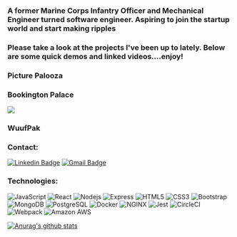

### A former Marine Corps Infantry Officer and Mechanical Engineer turned software engineer. Aspiring to join the startup world and start making ripples

### Please take a look at the projects I've been up to lately. Below are some quick demos and linked videos....enjoy!


### Picture Palooza

### Bookington Palace

![](BookingtonPdemo.gif)

### WuufPak

### Contact:

[![Linkedin Badge](https://img.shields.io/badge/-anthonypatterson14-black?style=flat-square&logo=Linkedin&logoColor=0A66C2&link=https://www.linkedin.com/in/anthony-patterson14/)](https://www.linkedin.com/in/anthony-patterson14/)
[![Gmail Badge](https://img.shields.io/badge/-pattersonanthony14@gmail.com-black?style=flat-square&logo=Gmail&link=mailto:pattersonanthony14@gmail.com)](mailto:pattersonanthony14@gmail.com)

### Technologies:

![JavaScript](https://img.shields.io/badge/-JavaScript-black?style=flat-square&logo=javascript)
![React](https://img.shields.io/badge/-React-black?style=flat-square&logo=react)
![Nodejs](https://img.shields.io/badge/-Nodejs-black?style=flat-square&logo=Node.js)
![Express](https://img.shields.io/badge/-Express-black?style=flat-square&logo=Express)
![HTML5](https://img.shields.io/badge/-HTML5-black?style=flat-square&logo=html5)
![CSS3](https://img.shields.io/badge/-CSS3-black?style=flat-square&logo=css3&logoColor=1572B6)
![Bootstrap](https://img.shields.io/badge/-Bootstrap-black?style=flat-square&logo=bootstrap)
![MongoDB](https://img.shields.io/badge/-MongoDB-black?style=flat-square&logo=mongodb)
![PostgreSQL](https://img.shields.io/badge/-PostgreSQL-black?style=flat-square&logo=postgresql&logoColor=336791)
![Docker](https://img.shields.io/badge/-Docker-black?style=flat-square&logo=docker)
![NGINX](https://img.shields.io/badge/-NGINX-black?style=flat-square&logo=NGINX)
![Jest](https://img.shields.io/badge/-Jest-black?style=flat-square&logo=Jest&logoColor=C21325)
![CircleCI](https://img.shields.io/badge/-CircleCI-black?style=flat-square&logo=CircleCI)
![Webpack](https://img.shields.io/badge/-Webpack-black?style=flat-square&logo=Webpack)
![Amazon AWS](https://img.shields.io/badge/AWS-black?style=flat-square&logo=amazon-aws&logoColor=FF9900)

[![Anurag's github stats](https://github-readme-stats.vercel.app/api?username=apat2010&count_private=true)](https://github.com/anuraghazra/github-readme-stats)
